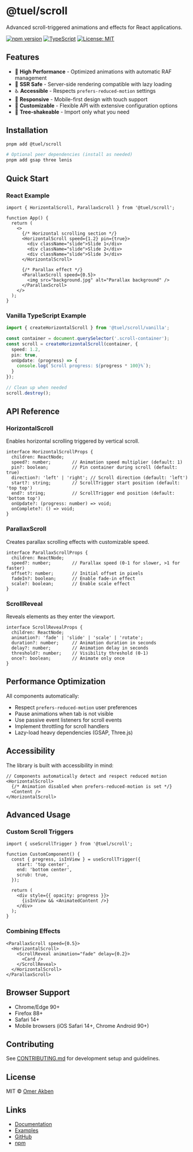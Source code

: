 # @tuel/scroll

Advanced scroll-triggered animations and effects for React applications.

[![npm version](https://img.shields.io/npm/v/@tuel/scroll.svg)](https://www.npmjs.com/package/@tuel/scroll)
[![TypeScript](https://img.shields.io/badge/TypeScript-Ready-blue.svg)](https://www.typescriptlang.org/)
[![License: MIT](https://img.shields.io/badge/License-MIT-yellow.svg)](https://opensource.org/licenses/MIT)

## Features

- 🚀 **High Performance** - Optimized animations with automatic RAF management
- 🎯 **SSR Safe** - Server-side rendering compatible with lazy loading
- ♿ **Accessible** - Respects `prefers-reduced-motion` settings
- 📱 **Responsive** - Mobile-first design with touch support
- 🎨 **Customizable** - Flexible API with extensive configuration options
- 🔧 **Tree-shakeable** - Import only what you need

## Installation

```bash
pnpm add @tuel/scroll

# Optional peer dependencies (install as needed)
pnpm add gsap three lenis
```

## Quick Start

### React Example

```tsx
import { HorizontalScroll, ParallaxScroll } from '@tuel/scroll';

function App() {
  return (
    <>
      {/* Horizontal scrolling section */}
      <HorizontalScroll speed={1.2} pin={true}>
        <div className="slide">Slide 1</div>
        <div className="slide">Slide 2</div>
        <div className="slide">Slide 3</div>
      </HorizontalScroll>

      {/* Parallax effect */}
      <ParallaxScroll speed={0.5}>
        <img src="background.jpg" alt="Parallax background" />
      </ParallaxScroll>
    </>
  );
}
```

### Vanilla TypeScript Example

```typescript
import { createHorizontalScroll } from '@tuel/scroll/vanilla';

const container = document.querySelector('.scroll-container');
const scroll = createHorizontalScroll(container, {
  speed: 1.2,
  pin: true,
  onUpdate: (progress) => {
    console.log(`Scroll progress: ${progress * 100}%`);
  }
});

// Clean up when needed
scroll.destroy();
```

## API Reference

### HorizontalScroll

Enables horizontal scrolling triggered by vertical scroll.

```tsx
interface HorizontalScrollProps {
  children: ReactNode;
  speed?: number;        // Animation speed multiplier (default: 1)
  pin?: boolean;         // Pin container during scroll (default: true)
  direction?: 'left' | 'right'; // Scroll direction (default: 'left')
  start?: string;        // ScrollTrigger start position (default: 'top top')
  end?: string;          // ScrollTrigger end position (default: 'bottom top')
  onUpdate?: (progress: number) => void;
  onComplete?: () => void;
}
```

### ParallaxScroll

Creates parallax scrolling effects with customizable speed.

```tsx
interface ParallaxScrollProps {
  children: ReactNode;
  speed?: number;        // Parallax speed (0-1 for slower, >1 for faster)
  offset?: number;       // Initial offset in pixels
  fadeIn?: boolean;      // Enable fade-in effect
  scale?: boolean;       // Enable scale effect
}
```

### ScrollReveal

Reveals elements as they enter the viewport.

```tsx
interface ScrollRevealProps {
  children: ReactNode;
  animation?: 'fade' | 'slide' | 'scale' | 'rotate';
  duration?: number;     // Animation duration in seconds
  delay?: number;        // Animation delay in seconds
  threshold?: number;    // Visibility threshold (0-1)
  once?: boolean;        // Animate only once
}
```

## Performance Optimization

All components automatically:
- Respect `prefers-reduced-motion` user preferences
- Pause animations when tab is not visible
- Use passive event listeners for scroll events
- Implement throttling for scroll handlers
- Lazy-load heavy dependencies (GSAP, Three.js)

## Accessibility

The library is built with accessibility in mind:

```tsx
// Components automatically detect and respect reduced motion
<HorizontalScroll>
  {/* Animation disabled when prefers-reduced-motion is set */}
  <Content />
</HorizontalScroll>
```

## Advanced Usage

### Custom Scroll Triggers

```tsx
import { useScrollTrigger } from '@tuel/scroll';

function CustomComponent() {
  const { progress, isInView } = useScrollTrigger({
    start: 'top center',
    end: 'bottom center',
    scrub: true,
  });

  return (
    <div style={{ opacity: progress }}>
      {isInView && <AnimatedContent />}
    </div>
  );
}
```

### Combining Effects

```tsx
<ParallaxScroll speed={0.5}>
  <HorizontalScroll>
    <ScrollReveal animation="fade" delay={0.2}>
      <Card />
    </ScrollReveal>
  </HorizontalScroll>
</ParallaxScroll>
```

## Browser Support

- Chrome/Edge 90+
- Firefox 88+
- Safari 14+
- Mobile browsers (iOS Safari 14+, Chrome Android 90+)

## Contributing

See [CONTRIBUTING.md](../../CONTRIBUTING.md) for development setup and guidelines.

## License

MIT © [Omer Akben](https://github.com/omerakben)

## Links

- [Documentation](https://tuel.ai/docs/scroll)
- [Examples](https://tuel.ai/examples/scroll)
- [GitHub](https://github.com/omerakben/tuel)
- [npm](https://www.npmjs.com/package/@tuel/scroll)